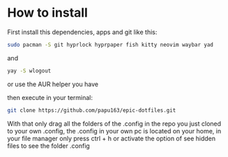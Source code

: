 # How to install

First install this dependencies, apps and git like this:

```bash
sudo pacman -S git hyprlock hyprpaper fish kitty neovim waybar yad
```

and

```bash
yay -S wlogout
```
or use the AUR helper you have

then execute in your terminal:
```bash
git clone https://github.com/papu163/epic-dotfiles.git
```
With that only drag all the folders of the .config in the repo you just cloned to your own .config, the .config in your own pc is located on your home, in your file manager only press ctrl + h or activate the option of see hidden files to see the folder .config
